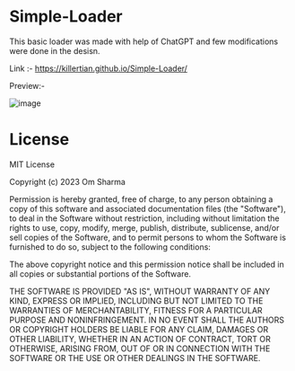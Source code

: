# Simple-Loader

This basic loader was made with help of ChatGPT and few modifications were done in the desisn.

Link :- https://killertian.github.io/Simple-Loader/

Preview:-

![image](https://user-images.githubusercontent.com/77867638/224366844-60f19949-38f7-4a9d-8bb9-0407cb1bab7b.png)


# License

MIT License

Copyright (c) 2023 Om Sharma

Permission is hereby granted, free of charge, to any person obtaining a copy of this software and associated documentation files (the "Software"), to deal in the Software without restriction, including without limitation the rights to use, copy, modify, merge, publish, distribute, sublicense, and/or sell copies of the Software, and to permit persons to whom the Software is furnished to do so, subject to the following conditions:

The above copyright notice and this permission notice shall be included in all copies or substantial portions of the Software.

THE SOFTWARE IS PROVIDED "AS IS", WITHOUT WARRANTY OF ANY KIND, EXPRESS OR IMPLIED, INCLUDING BUT NOT LIMITED TO THE WARRANTIES OF MERCHANTABILITY, FITNESS FOR A PARTICULAR PURPOSE AND NONINFRINGEMENT. IN NO EVENT SHALL THE AUTHORS OR COPYRIGHT HOLDERS BE LIABLE FOR ANY CLAIM, DAMAGES OR OTHER LIABILITY, WHETHER IN AN ACTION OF CONTRACT, TORT OR OTHERWISE, ARISING FROM, OUT OF OR IN CONNECTION WITH THE SOFTWARE OR THE USE OR OTHER DEALINGS IN THE SOFTWARE.

